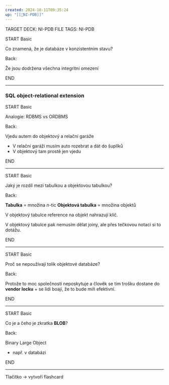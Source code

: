 ```yaml
---
created: 2024-10-11T09:35:24
up: "[[📖NI-PDB]]"
---
```


TARGET DECK: NI-PDB
FILE TAGS: NI-PDB


START
Basic

Co znamená, že je databáze v konzistentním stavu?

Back:

Že jsou dodržena všechna integritní omezení
<!--ID: 1728921214770-->
END

---

### SQL object-relational extension

START
Basic

Analogie: RDBMS vs ORDBMS

Back:

Vjedu autem do objektový a relační garáže
- V relační garáži musím auto rozebrat a dát do šuplíků
- V objektový tam prostě jen vjedu
<!--ID: 1728921214772-->
END

---


START
Basic

Jaký je rozdíl mezi tabulkou a objektovou tabulkou?

Back:

**Tabulka** = množina $n$-tic
**Objektová tabulka** = množina objektů

V objektový tabulce reference na objekt nahrazují klíč.

V objektový tabulce pak nemusím dělat joiny, ale přes tečkovou notaci si to dotážu.
<!--ID: 1728921214776-->
END

---


START
Basic

Proč se nepoužívají tolik objektové databáze?

Back:

Protože to moc společností neposkytuje a člověk se tím trošku dostane do **vendor locku** + se lidi boají, že to bude míň efektivní.
<!--ID: 1728921214778-->
END

---


START
Basic

Co je a čeho je zkratka **BLOB**?

Back:

Binary Large Object
- např. v databázi
<!--ID: 1728921214781-->
END

---

Tlačítko -> vytvoří flashcard


